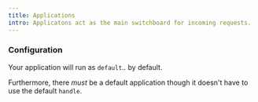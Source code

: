 ```yaml
---
title: Applications
intro: Applicatons act as the main switchboard for incoming requests.
---
```

### Configuration

Your application will run as `default`.. by default.

Furthermore, there _must_ be a default application though it doesn't have to use the default `handle`.

